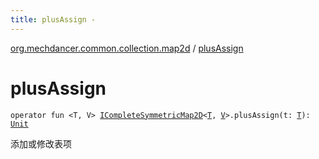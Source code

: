 ```yaml
---
title: plusAssign - 
---
```


[org.mechdancer.common.collection.map2d](index.html) / [plusAssign](./plus-assign.html)

# plusAssign

`operator fun <T, V> `[`ICompleteSymmetricMap2D`](-i-complete-symmetric-map2-d/index.html)`<`[`T`](plus-assign.html#T)`, `[`V`](plus-assign.html#V)`>.plusAssign(t: `[`T`](plus-assign.html#T)`): `[`Unit`](https://kotlinlang.org/api/latest/jvm/stdlib/kotlin/-unit/index.html)

添加或修改表项

